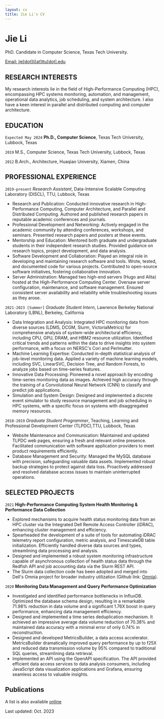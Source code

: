 ```yaml
---
layout: cv
title: Jie Li's CV
---
```

# Jie Li
PhD. Candidate in Computer Science, Texas Tech University.

<div id="webaddress">
<a href="jie.li@ttu.edu">Email: jie[dot]li[at]ttu[dot].edu</a>
</div>


## RESEARCH INTERESTS

My research interests lie in the field of High-Performance Computing (HPC), encompassing HPC systems monitoring, automation, and management, operational data analytics, job scheduling, and system architecture. I also have a keen interest in parallel and distributed computing and computer architecture.
## EDUCATION

`Expected May 2024`
__Ph.D., Computer Science__, Texas Tech University, Lubbock, Texas

`2019`
M.S., Computer Science, Texas Tech University, Lubbock, Texas

`2012`
B.Arch., Architecture, Huaqiao University, Xiamen, China


## PROFESSIONAL EXPERIENCE

`2019-present`
*Research Assistant*, Data-Intensive Scalable Computing Laboratory (DISCL), TTU, Lubbock, Texas
- Research and Publication: Conducted innovative research in High-Performance Computing, Computer Architecture, and Parallel and Distributed Computing. Authored and published research papers in reputable academic conferences and journals.
- Professional Development and Networking: Actively engaged in the academic community by attending conferences, workshops, and seminars. Presented research papers and posters at these events.
- Mentorship and Education: Mentored both graduate and undergraduate students in their independent research studies. Provided guidance on research topics, project development, and data analysis.
- Software Development and Collaboration: Played an integral role in developing and maintaining research software and tools. Wrote, tested, and documented code for various projects. Contributed to open-source software initiatives, fostering collaborative innovation.
- Server Administration: Managed two high-end servers (Hugo and Alita) hosted at the High-Performance Computing Center. Oversaw server configuration, maintenance, and software management. Ensured consistent server availability and reliability while troubleshooting issues as they arose.

`2021-2023 [Summer]`
*Graduate Student Intern*, Lawrence Berkeley National Laboratory (LBNL), Berkeley, California
- Data Integration and Analysis: Integrated HPC monitoring data from diverse sources (LDMS, DCGM, Slurm, VictoriaMetrics) for comprehensive analysis of system-wide architectural efficiency, including CPU, GPU, DRAM, and HBM2 resource utilization. Identified critical trends and patterns within the data to drive insights into system performance, with a focus on NERSC's Cori and Perlmutter.
- Machine Learning Expertise: Conducted in-depth statistical analysis of job-level monitoring data. Applied a variety of machine learning models, including SVC, LinearSVC, Decision Tree, and Random Forests, to analyze jobs based on time-series features.
- Innovative Data Processing: Pioneered a novel approach by encoding time-series monitoring data as images. Achieved high accuracy through the training of a Convolutional Neural Network (CNN) to classify and predict job applications.
- Simulation and System Design: Designed and implemented a discrete event simulator to study resource management and job scheduling in HPC systems, with a specific focus on systems with disaggregated memory resources.


`2018-2019`
*Graduate Student Programmer*, Teaching, Learning and Professional Development Center (TLPDC),TTU, Lubbock, Texas
- Website Maintenance and Communication: Maintained and updated TLPDC web pages, ensuring a fresh and relevant online presence. Facilitated communication with software application providers to meet product requirements efficiently. 
- Database Management and Security: Managed the MySQL database with precision, safeguarding valuable data assets. Implemented robust backup strategies to protect against data loss. Proactively addressed and resolved database access issues to maintain uninterrupted operations.


## SELECTED PROJECTS

`2021` 
__High-Performance Computing System Health Monitoring & Performance Data Collection__
- Explored mechanisms to acquire health status monitoring data from an HPC cluster via the Integrated Dell Remote Access Controller (iDRAC), enhancing cluster management and efficiency.
- Spearheaded the development of a suite of tools for automating iDRAC telemetry report configuration, metric analysis, and TimescaleDB table initialization. Efficiently handled diverse data sources and types, streamlining data processing and analysis. 
- Designed and implemented a robust system monitoring infrastructure capable of asynchronous collection of health status data through the Redfish API and job accounting data via the Slurm REST API.
- The Slurm data collection code has been adopted and merged into Dell's Omnia project for broader industry utilization (Github link: [Omnia](https://github.com/dell/omnia)).

`2020`
__Monitoring Data Management and Query Performance Optimization__
- Investigated and identified performance bottlenecks in InfluxDB. Optimized the database schema design, resulting in a remarkable 71.98% reduction in data volume and a significant 1.76X boost in query performance, enhancing data management efficiency.
- Designed and implemented a time series deduplication mechanism. It achieved an impressive average data volume reduction of 70.38% and maintained data accuracy with a minimal error of only 0.74% in reconstruction.
- Designed and developed MetricsBuilder, a data access accelerator. MetricsBuilder dramatically improved query performance by up to f25X and reduced data transmission volume by 95% compared to traditional SQL queries, streamlining data retrieval.
- Implemented an API using the OpenAPI specification. The API provided efficient data access services to data analysis consumers, including JavaScript data visualization applications and Grafana, ensuring seamless access to valuable insights.

## Publications

A list is also available [online](https://scholar.google.com/citations?user=G7oDoOcAAAAJ&hl=en)


<!-- ### Footer -->

Last updated: Oct. 2023


